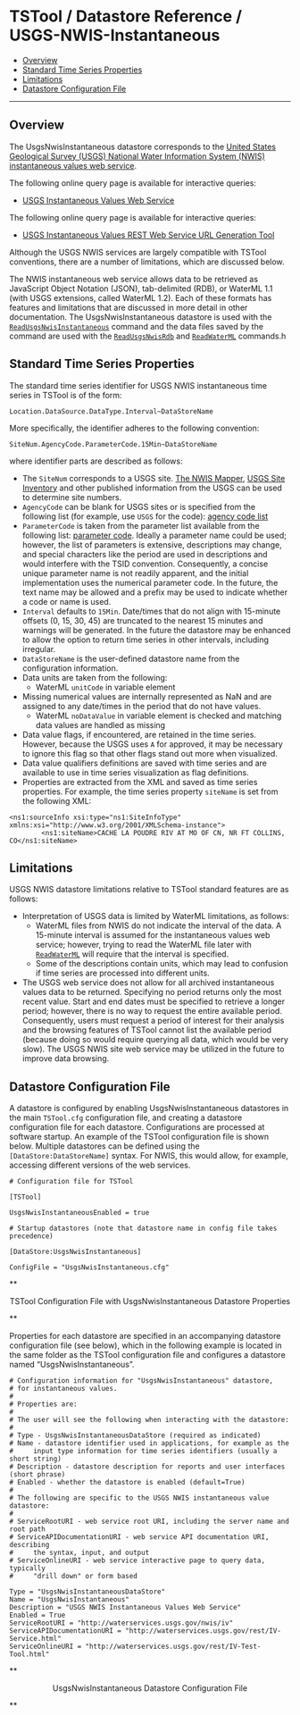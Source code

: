 # TSTool / Datastore Reference / USGS-NWIS-Instantaneous #

* [Overview](#overview)
* [Standard Time Series Properties](#standard-time-series-properties)
* [Limitations](#limitations)
* [Datastore Configuration File](#datastore-configuration-file)

------------

## Overview ##
The UsgsNwisInstantaneous datastore corresponds to the
[United States Geological Survey (USGS) National Water Information System (NWIS) instantaneous values web service](http://waterservices.usgs.gov/rest/IV-Service.html).

The following online query page is available for interactive queries:

* [USGS Instantaneous Values Web Service](http://waterservices.usgs.gov/rest/IV-Service.html)

The following online query page is available for interactive queries:

* [USGS Instantaneous Values REST Web Service URL Generation Tool](http://waterservices.usgs.gov/rest/IV-Test-Tool.html)

Although the USGS NWIS services are largely compatible with TSTool conventions,
there are a number of limitations, which are discussed below.

The NWIS instantaneous web service allows data to be retrieved as JavaScript Object Notation (JSON),
tab-delimited (RDB), or WaterML 1.1 (with USGS extensions, called WaterML 1.2).
Each of these formats has features and limitations that are discussed in more detail in other documentation.
The UsgsNwisInstantaneous datastore is used with the
[`ReadUsgsNwisInstantaneous`](../../command-ref/ReadUsgsNwisInstantaneous/ReadUsgsNwisInstantaneous)
command and the data files saved by the command are used with the
[`ReadUsgsNwisRdb`](../../command-ref/ReadUsgsNwisRdb/ReadUsgsNwisRdb) and
[`ReadWaterML`](../../command-ref/ReadWaterML/ReadWaterML) commands.h

## Standard Time Series Properties ##

The standard time series identifier for USGS NWIS instantaneous time series in TSTool is of the form:

```
Location.DataSource.DataType.Interval~DataStoreName
```

More specifically, the identifier adheres to the following convention:

```
SiteNum.AgencyCode.ParameterCode.15Min~DataStoreName
```

where identifier parts are described as follows:

* The `SiteNum` corresponds to a USGS site.  [The NWIS Mapper](https://maps.waterdata.usgs.gov/mapper/index.html),
[USGS Site Inventory](http://waterdata.usgs.gov/nwis/inventory) and other
published information from the USGS can be used to determine site numbers.
* `AgencyCode` can be blank for USGS sites or is specified from the following list (for example, use `USGS` for the code):
[agency code list](http://nwis.waterdata.usgs.gov/nwis/help/?read_file=nwis_agency_codes&format=table)
* `ParameterCode` is taken from the parameter list available from the following list:  [parameter code](http://nwis.waterdata.usgs.gov/usa/nwis/pmcodes).
Ideally a parameter name could be used; however, the list of parameters is extensive,
descriptions may change, and special characters like the period are used in
descriptions and would interfere with the TSID convention.
Consequently, a concise unique parameter name is not readily apparent,
and the initial implementation uses the numerical parameter code.
In the future, the text name may be allowed and a prefix may be used to indicate whether a code or name is used.
* `Interval` defaults to `15Min`.  Date/times that do not align with 15-minute offsets (0, 15, 30, 45)
are truncated to the nearest 15 minutes and warnings will be generated.
In the future the datastore may be enhanced to allow the option to return time series in other intervals, including irregular.
* `DataStoreName` is the user-defined datastore name from the configuration information.
* Data units are taken from the following:
	+ WaterML `unitCode` in variable element
* Missing numerical values are internally represented as NaN and are assigned to any date/times in the period that do not have values.
	+ WaterML `noDataValue` in variable element is checked and matching data values are handled as missing
* Data value flags, if encountered, are retained in the time series.
However, because the USGS uses `A` for approved, it may be necessary to ignore this flag so that other flags stand out more when visualized.
* Data value qualifiers definitions are saved with time series and are
available to use in time series visualization as flag definitions.
* Properties are extracted from the XML and saved as time series properties.
For example, the time series property `siteName` is set from the following XML:

```
<ns1:sourceInfo xsi:type="ns1:SiteInfoType" xmlns:xsi="http://www.w3.org/2001/XMLSchema-instance">
        <ns1:siteName>CACHE LA POUDRE RIV AT MO OF CN, NR FT COLLINS, CO</ns1:siteName>
```

## Limitations ##

USGS NWIS datastore limitations relative to TSTool standard features are as follows:

* Interpretation of USGS data is limited by WaterML limitations, as follows:
	+ WaterML files from NWIS do not indicate the interval of the data.
	A 15-minute interval is assumed for the instantaneous values web service;
	however, trying to read the WaterML file later with
	[`ReadWaterML`](../../command-ref/ReadWaterML/ReadWaterML) will require that the interval is specified.
	+ Some of the descriptions contain units, which may lead to confusion if time series are processed into different units.
* The USGS web service does not allow for all archived instantaneous values data to be returned.
Specifying no period returns only the most recent value.
Start and end dates must be specified to retrieve a longer period; however,
there is no way to request the entire available period.  Consequently,
users must request a period of interest for their analysis and the browsing
features of TSTool cannot list the available period (because doing so would
require querying all data, which would be very slow).
The USGS NWIS site web service may be utilized in the future to improve data browsing.

## Datastore Configuration File ##

A datastore is configured by enabling UsgsNwisInstantaneous datastores in the main `TSTool.cfg` configuration file,
and creating a datastore configuration file for each datastore.
Configurations are processed at software startup.
An example of the TSTool configuration file is shown below.
Multiple datastores can be defined using the `[DataStore:DataStoreName]` syntax.
For NWIS, this would allow, for example, accessing different versions of the web services.

```
# Configuration file for TSTool

[TSTool]

UsgsNwisInstantaneousEnabled = true

# Startup datastores (note that datastore name in config file takes precedence)

[DataStore:UsgsNwisInstantaneous]

ConfigFile = "UsgsNwisInstantaneous.cfg"
```

**<p style="text-align: center;">
TSTool Configuration File with UsgsNwisInstantaneous Datastore Properties
</p>**

Properties for each datastore are specified in an accompanying datastore configuration file (see below),
which in the following example is located in the same folder as the TSTool configuration file and configures a datastore named “UsgsNwisInstantaneous”.

```
# Configuration information for "UsgsNwisInstantaneous" datastore,
# for instantaneous values.
#
# Properties are:
#
# The user will see the following when interacting with the datastore:
#
# Type - UsgsNwisInstantaneousDataStore (required as indicated)
# Name - datastore identifier used in applications, for example as the
#     input type information for time series identifiers (usually a short string)
# Description - datastore description for reports and user interfaces (short phrase)
# Enabled - whether the datastore is enabled (default=True)
#
# The following are specific to the USGS NWIS instantaneous value datastore:
#
# ServiceRootURI - web service root URI, including the server name and root path
# ServiceAPIDocumentationURI - web service API documentation URI, describing
#     the syntax, input, and output
# ServiceOnlineURI - web service interactive page to query data, typically
#     "drill down" or form based

Type = "UsgsNwisInstantaneousDataStore"
Name = "UsgsNwisInstantaneous"
Description = "USGS NWIS Instantaneous Values Web Service"
Enabled = True
ServiceRootURI = "http://waterservices.usgs.gov/nwis/iv"
ServiceAPIDocumentationURI = "http://waterservices.usgs.gov/rest/IV-Service.html"
ServiceOnlineURI = "http://waterservices.usgs.gov/rest/IV-Test-Tool.html"
```

**<p style="text-align: center;">
UsgsNwisInstantaneous Datastore Configuration File
</p>**
